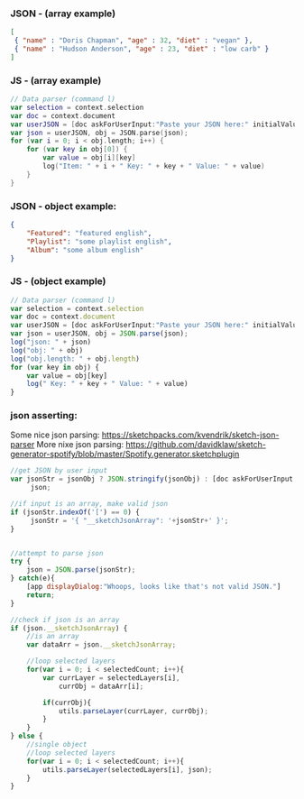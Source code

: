 ### JSON - (array example)

```json
[
 { "name" : "Doris Chapman", "age" : 32, "diet" : "vegan" },
 { "name" : "Hudson Anderson", "age" : 23, "diet" : "low carb" }
]

```

### JS - (array example)

```swift
// Data parser (command l)
var selection = context.selection
var doc = context.document
var userJSON = [doc askForUserInput:"Paste your JSON here:" initialValue:""];
var json = userJSON, obj = JSON.parse(json);
for (var i = 0; i < obj.length; i++) {        
    for (var key in obj[0]) {
        var value = obj[i][key]
        log("Item: " + i + " Key: " + key + " Value: " + value)
    }
}
```


### JSON - object example:

```json
{
    "Featured": "featured english",
    "Playlist": "some playlist english",
    "Album": "some album english"
}
```

### JS - (object example)

```js
// Data parser (command l)
var selection = context.selection
var doc = context.document
var userJSON = [doc askForUserInput:"Paste your JSON here:" initialValue:""];
var json = userJSON, obj = JSON.parse(json);
log("json: " + json)
log("obj: " + obj)
log("obj.length: " + obj.length)
for (var key in obj) {
    var value = obj[key]
    log(" Key: " + key + " Value: " + value)
}

```

### json asserting:

Some nice json parsing: https://sketchpacks.com/kvendrik/sketch-json-parser
More nixe json parsing: https://github.com/davidklaw/sketch-generator-spotify/blob/master/Spotify.generator.sketchplugin
```js
//get JSON by user input
var jsonStr = jsonObj ? JSON.stringify(jsonObj) : [doc askForUserInput:"Enter the JSON you'd like to use" initialValue:""],
	 json;

//if input is an array, make valid json
if (jsonStr.indexOf('[') == 0) {
	 jsonStr = '{ "__sketchJsonArray": '+jsonStr+' }';
}


//attempt to parse json
try {
	json = JSON.parse(jsonStr);
} catch(e){
    [app displayDialog:"Whoops, looks like that's not valid JSON."]
	return;
}

//check if json is an array
if (json.__sketchJsonArray) {
    //is an array
    var dataArr = json.__sketchJsonArray;

    //loop selected layers
    for(var i = 0; i < selectedCount; i++){
        var currLayer = selectedLayers[i],
            currObj = dataArr[i];

        if(currObj){
            utils.parseLayer(currLayer, currObj);
        }
    }
} else {
    //single object
    //loop selected layers
    for(var i = 0; i < selectedCount; i++){
        utils.parseLayer(selectedLayers[i], json);
    }
}
```
